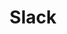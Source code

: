 ---
title: Slack
icon: fab fa-slack-hash
position: 1
parameters:
  - name:
    content:
content_markdown: |-
  Welcome to our docs section.

  Integrating the Inapptics SDKs require just a single line of code.

  ---

  Select a platform to get started:

  * iOS
  * Android

  In addition, you can also integrate Inapptics with yur Slack team for essential notifications.

  This API document is designed for those interested in developing for our platform.

  This API is still under development and will evolve.

  You'll succeed if you do this.
  {: .success }

  Here's some useful information.
  {: .info }

  Something may not happen if you try and do this.
  {: .warning }

  Something bad will happen if you do this.
  {: .error }
left_code_blocks:
  - code_block:
    title:
    language:
right_code_blocks:
  - code_block:
    title:
    language:
---
